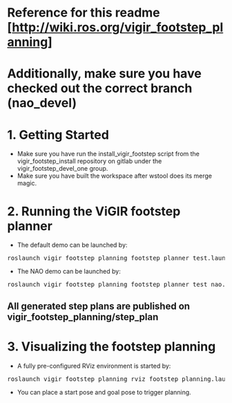 # Reference for this readme [http://wiki.ros.org/vigir_footstep_planning]
# Additionally, make sure you have checked out the correct branch (nao_devel)
# 1. Getting Started
* Make sure you have run the install_vigir_footstep script from the vigir_footstep_install repository on gitlab under the vigir_footstep_devel_one group.
* Make sure you have built the workspace after wstool does its merge magic.
# 2. Running the ViGIR footstep planner
* The default demo can be launched by:
<pre>
roslaunch vigir_footstep_planning footstep_planner_test.launch
</pre>
* The NAO demo can be launched by:
<pre>
roslaunch vigir_footstep_planning footstep_planner_test_nao.launch
</pre>
## All generated step plans are published on vigir_footstep_planning/step_plan

# 3. Visualizing the footstep planning
* A fully pre-configured RViz environment is started by:
<pre>
roslaunch vigir_footstep_planning rviz_footstep_planning.launch
</pre>
* You can place a start pose and goal pose to trigger planning.